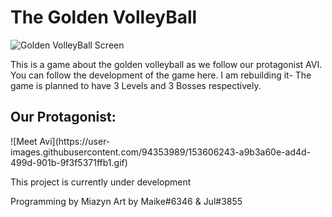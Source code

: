 # The Golden VolleyBall
![Golden VolleyBall Screen](https://user-images.githubusercontent.com/94353989/153603813-5317ed5d-f39e-4a49-8cc5-952051c4b5c1.gif)

 This is a game about the golden volleyball as we follow our protagonist AVI. 
 You can follow the development of the game here.
 I am rebuilding it- The game is planned to have 3 Levels and 3 Bosses respectively.
 
<h2> Our Protagonist:</h2>
![Meet Avi](https://user-images.githubusercontent.com/94353989/153606243-a9b3a60e-ad4d-499d-901b-9f3f5371ffb1.gif)


This project is currently under development

Programming by Miazyn
Art by Maike#6346 & Jul#3855
